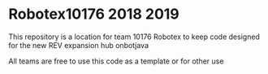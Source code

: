 # Robotex10176 2018 2019

This repository is a location for team 10176 Robotex to keep code
designed for the new REV expansion hub onbotjava

All teams are free to use this code as a template or for other use
